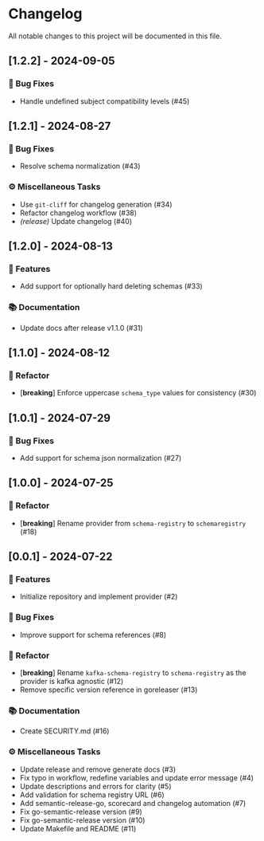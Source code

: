 # Changelog

All notable changes to this project will be documented in this file.

## [1.2.2] - 2024-09-05

### 🐛 Bug Fixes

- Handle undefined subject compatibility levels (#45)

## [1.2.1] - 2024-08-27

### 🐛 Bug Fixes

- Resolve schema normalization (#43)

### ⚙️ Miscellaneous Tasks

- Use `git-cliff` for changelog generation (#34)
- Refactor changelog workflow (#38)
- *(release)* Update changelog (#40)

## [1.2.0] - 2024-08-13

### 🚀 Features

- Add support for optionally hard deleting schemas (#33)

### 📚 Documentation

- Update docs after release v1.1.0 (#31)

## [1.1.0] - 2024-08-12

### 🚜 Refactor

- [**breaking**] Enforce uppercase `schema_type` values for consistency (#30)

## [1.0.1] - 2024-07-29

### 🐛 Bug Fixes

- Add support for schema json normalization (#27)

## [1.0.0] - 2024-07-25

### 🚜 Refactor

- [**breaking**] Rename provider from `schema-registry` to `schemaregistry` (#18)

## [0.0.1] - 2024-07-22

### 🚀 Features

- Initialize repository and implement provider (#2)

### 🐛 Bug Fixes

- Improve support for schema references (#8)

### 🚜 Refactor

- [**breaking**] Rename `kafka-schema-registry` to `schema-registry` as the provider is kafka agnostic (#12)
- Remove specific version reference in goreleaser (#13)

### 📚 Documentation

- Create SECURITY.md (#16)

### ⚙️ Miscellaneous Tasks

- Update release and remove generate docs (#3)
- Fix typo in workflow, redefine variables and update error message (#4)
- Update descriptions and errors for clarity (#5)
- Add validation for schema registry URL (#6)
- Add semantic-release-go, scorecard and changelog automation (#7)
- Fix go-semantic-release version (#9)
- Fix go-semantic-release version (#10)
- Update Makefile and README (#11)
